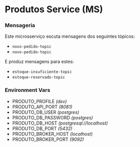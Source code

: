 # Produtos Service (MS)

### Mensageria
Este microsserviço escuta mensagens dos seguintes tópicos:
* <code>novo-pedido-topic</code>
* <code>novo-pedido-topic</code>

E produz mensagens para estes:
* <code>estoque-insuficiente-topic</code>
* <code>estoque-reservado-topic</code>

### Environment Vars

* PRODUTO_PROFILE     _(dev)_
* PRODUTO_API_PORT    _(8081)_
* PRODUTO_DB_USER     _(postgres)_
* PRODUTO_DB_PASSWORD _(postgres)_
* PRODUTO_DB_HOST     _(postgresql://localhost)_
* PRODUTO_DB_PORT     _(5432)_
* PRODUTO_BROKER_HOST _(localhost)_
* PRODUTO_BROKER_PORT _(9092)_

